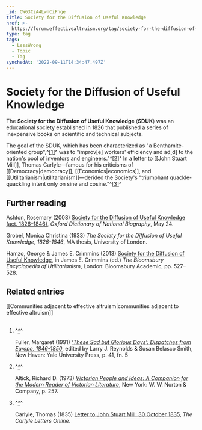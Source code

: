 ```yaml
---
_id: CW63CzA4LwnCiFnge
title: Society for the Diffusion of Useful Knowledge
href: >-
  https://forum.effectivealtruism.org/tag/society-for-the-diffusion-of-useful-knowledge
type: tag
tags:
  - LessWrong
  - Topic
  - Tag
synchedAt: '2022-09-11T14:34:47.497Z'
---
```

# Society for the Diffusion of Useful Knowledge

The **Society for the Diffusion of Useful Knowledge** (**SDUK**) was an educational society established in 1826 that published a series of inexpensive books on scientific and technical subjects.

The goal of the SDUK, which has been characterized as "a Benthamite-oriented group",^[\[1\]](#fnhvtd4sq9kjo)^ was to "improv\[e\] workers' efficiency and ad\[d\] to the nation's pool of inventors and engineers."^[\[2\]](#fncjix1c7ajvk)^ In a letter to [[John Stuart Mill]], Thomas Carlyle—famous for his criticisms of [[Democracy|democracy]], [[Economics|economics]], and [[Utilitarianism|utilitarianism]]—derided the Society's "triumphant quackle-quackling intent only on sine and cosine."^[\[3\]](#fnv1inmjp0xsf)^

Further reading
---------------

Ashton, Rosemary (2008) [Society for the Diffusion of Useful Knowledge (act. 1826–1846)](https://doi.org/10.1093/ref:odnb/59807), *Oxford Dictionary of National Biography*, May 24.

Grobel, Monica Christina (1933) *The Society for the Diffusion of Useful Knowledge, 1826-1846*, MA thesis, University of London.

Hamzo, George & James E. Crimmins (2013) [Society for the Diffusion of Useful Knowledge](https://en.wikipedia.org/wiki/Special:BookSources/9781350021662), in James E. Crimmins (ed.) *The Bloomsbury Encyclopedia of Utilitarianism*, London: Bloomsbury Academic, pp. 527–528.

Related entries
---------------

[[Communities adjacent to effective altruism|communities adjacent to effective altruism]]  
 

1.  ^**[^](#fnrefhvtd4sq9kjo)**^
    
    Fuller, Margaret (1991) [*‘These Sad but Glorious Days’: Dispatches from Europe, 1846-1850*](https://en.wikipedia.org/wiki/Special:BookSources/0-300-05038-0), edited by Larry J. Reynolds & Susan Belasco Smith, New Haven: Yale University Press, p. 41, fn. 5
    
2.  ^**[^](#fnrefcjix1c7ajvk)**^
    
    Altick, Richard D. (1973) [*Victorian People and Ideas: A Companion for the Modern Reader of Victorian Literature*](https://en.wikipedia.org/wiki/Special:BookSources/9780393093766), New York: W. W. Norton & Company, p. 257.
    
3.  ^**[^](#fnrefv1inmjp0xsf)**^
    
    Carlyle, Thomas (1835) [Letter to John Stuart Mill: 30 October 1835](https://doi.org/10.1215/lt-18351030-TC-JSM-01), *The Carlyle Letters Online*.